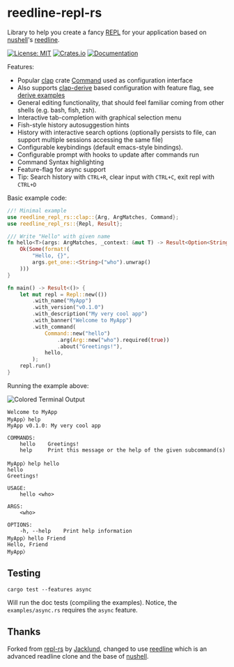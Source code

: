 # reedline-repl-rs

Library to help you create a fancy [REPL](https://en.wikipedia.org/wiki/Read%E2%80%93eval%E2%80%93print_loop) for your application based on [nushell](https://github.com/nushell/nushell)'s [reedline](https://github.com/nushell/reedline).

[![License: MIT](https://img.shields.io/badge/License-MIT-blue.svg)](https://opensource.org/licenses/MIT)
[![Crates.io](https://img.shields.io/crates/v/reedline-repl-rs.svg)](https://crates.io/crates/reedline-repl-rs)
[![Documentation](https://docs.rs/reedline-repl-rs/badge.svg)](https://docs.rs/reedline-repl-rs/latest/)

Features:
- Popular [clap](https://github.com/clap-rs/clap) crate [Command](https://docs.rs/clap/latest/clap/type.Command.html) used as configuration interface
- Also supports [clap-derive](https://docs.rs/clap/latest/clap/_derive/) based configuration with feature flag, see [derive examples](https://github.com/arturh85/reedline-repl-rs/tree/main/examples/derive)
- General editing functionality, that should feel familiar coming from other shells (e.g. bash, fish, zsh).
- Interactive tab-completion with graphical selection menu 
- Fish-style history autosuggestion hints
- History with interactive search options (optionally persists to file, can support multiple sessions accessing the same file)
- Configurable keybindings (default emacs-style bindings).
- Configurable prompt with hooks to update after commands run
- Command Syntax highlighting 
- Feature-flag for async support
- Tip: Search history with `CTRL+R`, clear input with `CTRL+C`, exit repl with `CTRL+D` 

Basic example code:

```rust
//! Minimal example
use reedline_repl_rs::clap::{Arg, ArgMatches, Command};
use reedline_repl_rs::{Repl, Result};

/// Write "Hello" with given name
fn hello<T>(args: ArgMatches, _context: &mut T) -> Result<Option<String>> {
    Ok(Some(format!(
        "Hello, {}",
        args.get_one::<String>("who").unwrap()
    )))
}

fn main() -> Result<()> {
    let mut repl = Repl::new(())
        .with_name("MyApp")
        .with_version("v0.1.0")
        .with_description("My very cool app")
        .with_banner("Welcome to MyApp")
        .with_command(
            Command::new("hello")
                .arg(Arg::new("who").required(true))
                .about("Greetings!"),
            hello,
        );
    repl.run()
}
```

Running the example above:

![Colored Terminal Output](screenshot.png)
```plain
Welcome to MyApp
MyApp〉help
MyApp v0.1.0: My very cool app

COMMANDS:
    hello    Greetings!
    help     Print this message or the help of the given subcommand(s)

MyApp〉help hello
hello
Greetings!

USAGE:
    hello <who>

ARGS:
    <who>

OPTIONS:
    -h, --help    Print help information
MyApp〉hello Friend
Hello, Friend
MyApp〉
```

## Testing

``` shell
cargo test --features async
```

Will run the doc tests (compiling the examples). Notice, the `examples/async.rs` requires the `async` feature.

## Thanks

Forked from [repl-rs](https://github.com/jacklund/repl-rs) by [Jacklund](https://github.com/jacklund), 
changed to use [reedline](https://github.com/nushell/reedline) which is an advanced readline clone
and the base of [nushell](https://github.com/nushell/nushell).

